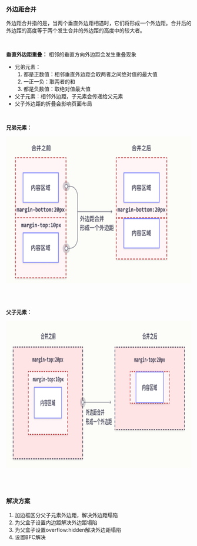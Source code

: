 ### 外边距合并

外边距合并指的是，当两个垂直外边距相遇时，它们将形成一个外边距。合并后的外边距的高度等于两个发生合并的外边距的高度中的较大者。

<br>

**垂直外边距重叠：**
相邻的垂直方向外边距会发生重叠现象

- 兄弟元素：
    1. 都是正数值：相邻垂直外边距会取两者之间绝对值的最大值
    2. 一正一负：取两者的和
    3. 都是负数值：取绝对值最大值
- 父子元素：相邻外边距，子元素会传递给父元素
- 父子外边距的折叠会影响页面布局

<br>

**兄弟元素：**

<img width="700" height="400" src="../image/外边距合并.png">

<br>

<br>

<br>

<br>

**父子元素：**

<img width="700" height="400" src="../image/父子元素.png">


<br>

<br>

<br>

<br>

### 解决方案

1. 加边框区分父子元素外边距，解决外边距塌陷
2. 为父盒子设置内边距解决外边距塌陷
3. 为父盒子设置overflow:hidden解决外边距塌陷
4. 设置BFC解决
